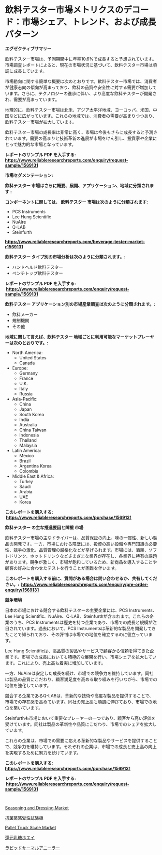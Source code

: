 <p><h1>飲料テスター市場メトリクスのデコード：市場シェア、トレンド、および成長パターン</h1></p><p><strong>エグゼクティブサマリー</strong></p>
<p><p>飲料テスター市場は、予測期間中に年率10.6%で成長すると予想されています。市場調査レポートによると、現在の市場状況に基づいて、飲料テスター市場は順調に成長しています。</p><p>市場動向に関する簡単な概要は次のとおりです。飲料テスター市場では、消費者が健康志向の傾向が高まっており、飲料の品質や安全性に対する需要が増加しています。さらに、テクノロジーの進歩に伴い、より高度な飲料テスターが開発され、需要が高まっています。</p><p>地理的に、飲料テスター市場は北米、アジア太平洋地域、ヨーロッパ、米国、中国などに広がっています。これらの地域では、消費者の需要が高まりつつあり、飲料テスター市場が拡大しています。</p><p>飲料テスター市場の成長率は非常に高く、市場は今後もさらに成長すると予測されています。需要の高まりと技術革新の進展が市場をけん引し、投資家や企業にとって魅力的な市場となっています。</p></p>
<p><strong>レポートのサンプル PDF を入手する: <a href="https://www.reliableresearchreports.com/enquiry/request-sample/1569131">https://www.reliableresearchreports.com/enquiry/request-sample/1569131</a></strong></p>
<p><strong>市場セグメンテーション:</strong></p>
<p><strong> 飲料テスター 市場はさらに概要、展開、アプリケーション、地域に分類されます :</strong></p>
<p><strong>コンポーネントに関しては、 飲料テスター 市場は次のように分類されます: &nbsp;</strong></p>
<p><ul><li>PCS Instruments</li><li>Lee Hung Scientific</li><li>NuAire</li><li>Q-LAB</li><li>Steinfurth</li></ul></p>
<p><strong><a href="https://www.reliableresearchreports.com/beverage-tester-market-r1569131">https://www.reliableresearchreports.com/beverage-tester-market-r1569131</a></strong></p>
<p><strong> 飲料テスター タイプ別の市場分析は次のように分類されます。:</strong></p>
<p><ul><li>ハンドヘルド飲料テスター</li><li>ベンチトップ飲料テスター</li></ul></p>
<p><strong>レポートのサンプル PDF を入手する: &nbsp;<a href="https://www.reliableresearchreports.com/enquiry/request-sample/1569131">https://www.reliableresearchreports.com/enquiry/request-sample/1569131</a></strong></p>
<p><strong> 飲料テスター アプリケーション別の市場産業調査は次のように分類されます。:</strong></p>
<p><ul><li>飲料メーカー</li><li>規制機関</li><li>その他</li></ul></p>
<p><strong>地域に関して言えば、飲料テスター 地域ごとに利用可能なマーケットプレーヤーは次のとおりです。:</strong></p>
<p><ul>
    <li>
        North America:
        <ul>
            <li>United States</li>
            <li>Canada</li>
        </ul>
    </li>
    <li>
        Europe:
        <ul>
            <li>Germany</li>
            <li>France</li>
            <li>U.K.</li>
            <li>Italy</li>
            <li>Russia</li>
        </ul>
    </li>
    <li>
        Asia-Pacific:
        <ul>
            <li>China</li>
            <li>Japan</li>
            <li>South Korea</li>
            <li>India</li>
            <li>Australia</li>
            <li>China Taiwan</li>
            <li>Indonesia</li>
            <li>Thailand</li>
            <li>Malaysia</li>
        </ul>
    </li>
    <li>
        Latin America:
        <ul>
            <li>Mexico</li>
            <li>Brazil</li>
            <li>Argentina Korea</li>
            <li>Colombia</li>
        </ul>
    </li>
    <li>
        Middle East & Africa:
        <ul>
            <li>Turkey</li>
            <li>Saudi</li>
            <li>Arabia</li>
            <li>UAE</li>
            <li>Korea</li>
        </ul>
    </li>
    </ul></p>
<p><strong>このレポートを購入する: &nbsp;<a href="https://www.reliableresearchreports.com/purchase/1569131">https://www.reliableresearchreports.com/purchase/1569131</a></strong></p>
<p><strong>飲料テスター の主な推進要因と障壁 市場</strong></p>
<p><p>飲料テスター市場の主なドライバーは、品質保証の向上、味の一貫性、新しい製品の開発です。一方、市場における障壁には、投資の高い設備や専門知識の必要性、競争の激化、品質管理の厳格化などが挙げられます。市場には、酒類、ソフトドリンク、ホットドリンクなどさまざまな業界が存在し、各業界に特有の課題があります。競争が激しく、市場が飽和しているため、新商品を導入することや顧客の好みに合わせたテストを行うことが困難を伴います。</p></p>
<p><strong>このレポートを購入する前に、質問がある場合は問い合わせるか、共有してください。:&nbsp; <a href="https://www.reliableresearchreports.com/enquiry/pre-order-enquiry/1569131">https://www.reliableresearchreports.com/enquiry/pre-order-enquiry/1569131</a></strong></p>
<p><strong>競争環境</strong></p>
<p><p>日本の市場における競合する飲料テスターの主要企業には、PCS Instruments、Lee Hung Scientific、NuAire、Q-LAB、Steinfurthが含まれます。これらの企業のうち、PCS Instrumentsは歴史を持つ企業であり、市場での成長と規模が注目されています。過去において、PCS Instrumentsは革新的な製品を開発してきたことで知られており、その評判は市場での地位を確立するのに役立っています。</p><p>Lee Hung Scientificは、高品質の製品やサービスで顧客から信頼を得てきた企業です。市場での成長においても積極的な展開を行い、市場シェアを拡大しています。これにより、売上高も着実に増加しています。</p><p>一方、NuAireは安定した成長を続け、市場での競争力を維持しています。同社は製品の品質にこだわり、顧客満足度を高める取り組みを行いながら、市場での地位を強化しています。</p><p>競合する企業であるQ-LABは、革新的な技術や高度な製品を提供することで、市場での存在感を高めています。同社の売上高も順調に伸びており、市場での地位を築いています。</p><p>Steinfurthも市場において重要なプレーヤーの一つであり、顧客から高い評価を受けています。同社は製品の革新性や品質にこだわり、市場でのシェアを拡大しています。</p><p>これらの企業は、市場での需要に応える革新的な製品やサービスを提供することで、競争力を維持しています。それぞれの企業は、市場での成長と売上高の向上を実現するために努力を続けています。</p></p>
<p><strong>このレポートを購入する: &nbsp; <a href="https://www.reliableresearchreports.com/purchase/1569131">https://www.reliableresearchreports.com/purchase/1569131</a></strong></p>
<p><strong>レポートのサンプル PDF を入手する: &nbsp;<a href="https://www.reliableresearchreports.com/enquiry/request-sample/1569131">https://www.reliableresearchreports.com/enquiry/request-sample/1569131</a></strong><strong></strong></p>
<p>&nbsp;</p>
<p><p><a href="https://www.linkedin.com/pulse/seasoning-dressing-market-insights-cagr-trends-growth-strategies-e93ze?trackingId=UsZ4adsf%2FslLeqTLDWsGfw%3D%3D">Seasoning and Dressing Market</a></p><p><a href="https://github.com/dandier2003/Market-Research-Report-List-1/blob/main/761708227876.md">抗菌薬感受性試験機</a></p><p><a href="https://github.com/lbird53714/Market-Research-Report-List-4/blob/main/pallet-truck-scale-market.md">Pallet Truck Scale Market</a></p><p><a href="https://github.com/sghwr779811674/Market-Research-Report-List-1/blob/main/237324027875.md">還元乳糖ホエイ</a></p><p><a href="https://medium.com/@lelanadden5645/%E3%83%A9%E3%83%94%E3%83%83%E3%83%89%E7%86%B1%E3%82%A2%E3%83%8B%E3%83%BC%E3%83%A9%E5%B8%82%E5%A0%B4%E5%88%86%E6%9E%90-%E3%81%9D%E3%81%AEcagr-%E5%B8%82%E5%A0%B4%E3%82%BB%E3%82%B0%E3%83%A1%E3%83%B3%E3%83%86%E3%83%BC%E3%82%B7%E3%83%A7%E3%83%B3-%E3%81%8A%E3%82%88%E3%81%B3%E3%82%B0%E3%83%AD%E3%83%BC%E3%83%90%E3%83%AB%E7%94%A3%E6%A5%AD%E6%A6%82%E8%A6%81-b28dc4c0af26">ラピッドサーマルアニーラー</a></p></p>